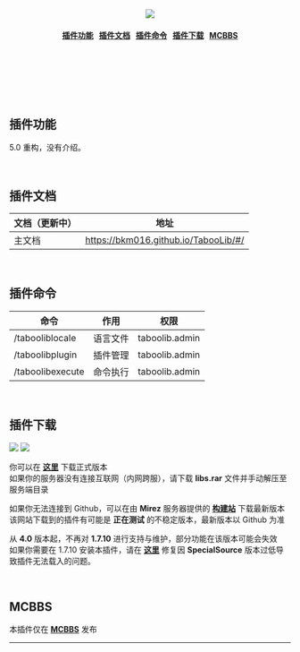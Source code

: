 <h1 align="center">
  <br>
  <br>
  <br>
  <img src="https://i.loli.net/2019/07/06/5d1f802426f2a12175.png">
  <h4 align="center">
    <a href="#function">插件功能</a>&nbsp;&nbsp;
    <a href="#document">插件文档</a>&nbsp;&nbsp;
    <a href="#commands">插件命令</a>&nbsp;&nbsp;
    <a href="#download">插件下载</a>&nbsp;&nbsp;
    <a href="#mcbbs">MCBBS</a>
  </h4>
  <br>
  <br>
  <br>
  <br>
  <br>
</h1>

<a name="function"></a>
插件功能
---
5.0 重构，没有介绍。

<br>

<a name="document"></a>
插件文档
---
| 文档（更新中） | 地址 |
| --- | --- |
| 主文档 | https://bkm016.github.io/TabooLib/#/ |

<br>

<a name="commands"></a>
插件命令
---
| 命令 | 作用 | 权限 |
| --- | --- | --- |
| /tabooliblocale | 语言文件 | taboolib.admin |
| /taboolibplugin | 插件管理 | taboolib.admin |
| /taboolibexecute | 命令执行 | taboolib.admin |

<br>

<a name="download"></a>
插件下载
---
[![](https://img.shields.io/github/downloads/Bkm016/TabooLib/total.svg)](https://github.com/Bkm016/TabooLib/releases)
[![](https://jitpack.io/v/Bkm016/TabooLib.svg)](https://jitpack.io/#Bkm016/TabooLib)

你可以在 [**这里**](https://github.com/Bkm016/TabooLib/releases) 下载正式版本  
如果你的服务器没有连接互联网（内网跨服），请下载 **libs.rar** 文件并手动解压至服务端目录  

如果你无法连接到 Github，可以在由 **Mirez** 服务器提供的 [**构建站**](http://jenkins.15imc.com:8080/job/TabooLib/) 下载最新版本  
该网站下载到的插件有可能是 **正在测试** 的不稳定版本，最新版本以 Github 为准  

从 **4.0** 版本起，不再对 **1.7.10** 进行支持与维护，部分功能在该版本可能会失效  
如果你需要在 1.7.10 安装本插件，请在 [**这里**](https://pcd.ac.cn/2018/05/19/71/) 修复因 **SpecialSource** 版本过低导致插件无法载入的问题。

<br>

<a name="mcbbs"></a>
MCBBS
---
本插件仅在 [**MCBBS**](http://www.mcbbs.net/thread-773065-1-1.html) 发布
<hr>
